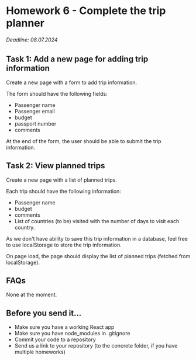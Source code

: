 # Homework 6 - Complete the trip planner

###### Deadline: 08.07.2024

## Task 1: Add a new page for adding trip information

Create a new page with a form to add trip information.

The form should have the following fields:

- Passenger name
- Passenger email
- budget
- passport number
- comments

At the end of the form, the user should be able to submit the trip information.

## Task 2: View planned trips

Create a new page with a list of planned trips.

Each trip should have the following information:

- Passenger name
- budget
- comments
- List of countries (to be) visited with the number of days to visit each country.

As we don't have ability to save this trip information in a database, feel free to use localStorage to store the trip information.

On page load, the page should display the list of planned trips (fetched from localStorage).

## FAQs

None at the moment.

## Before you send it...

- Make sure you have a working React app
- Make sure you have node_modules in .gitignore
- Commit your code to a repository
- Send us a link to your repository (to the concrete folder, if you have multiple homeworks)

